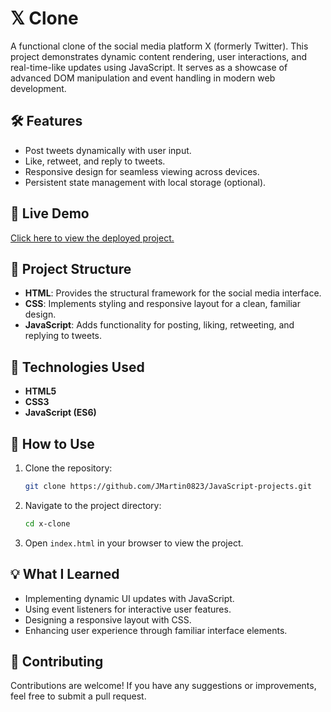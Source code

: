 # 𝕏 Clone

A functional clone of the social media platform X (formerly Twitter). This project demonstrates dynamic content rendering, user interactions, and real-time-like updates using JavaScript. It serves as a showcase of advanced DOM manipulation and event handling in modern web development.


## 🛠 Features

- Post tweets dynamically with user input.
- Like, retweet, and reply to tweets.
- Responsive design for seamless viewing across devices.
- Persistent state management with local storage (optional).


## 🚀 Live Demo

[Click here to view the deployed project.](https://x-xlone.netlify.app/)


## 📂 Project Structure

- **HTML**: Provides the structural framework for the social media interface.
- **CSS**: Implements styling and responsive layout for a clean, familiar design.
- **JavaScript**: Adds functionality for posting, liking, retweeting, and replying to tweets.


## 🧰 Technologies Used

- **HTML5**
- **CSS3**
- **JavaScript (ES6)**


## 📜 How to Use

1. Clone the repository:
    ```bash
    git clone https://github.com/JMartin0823/JavaScript-projects.git
    ```

2. Navigate to the project directory:
    ```bash
    cd x-clone
    ```

3. Open `index.html` in your browser to view the project.


## 💡 What I Learned

- Implementing dynamic UI updates with JavaScript.
- Using event listeners for interactive user features.
- Designing a responsive layout with CSS.
- Enhancing user experience through familiar interface elements.


## 🤝 Contributing

Contributions are welcome! If you have any suggestions or improvements, feel free to submit a pull request.
